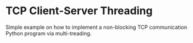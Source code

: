 # TCP Client-Server Threading

Simple example on how to implement a non-blocking TCP communication Python program via multi-treading.
